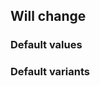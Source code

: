 ## Will change

<!-- <values.willChange> -->
### Default values

<!-- </values.willChange> -->

<!-- <variants.willChange> -->
### Default variants

<!-- </variants.willChange> -->